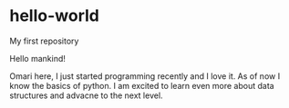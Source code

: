 # hello-world
My first repository

Hello mankind!

Omari here, I just started programming recently and I love it. As of now I know the basics of python.
I am excited to learn even more about data structures and advacne to the next level.
